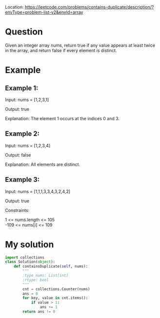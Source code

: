 Location: https://leetcode.com/problems/contains-duplicate/description/?envType=problem-list-v2&envId=array
# Question
Given an integer array nums, return true if any value appears at least twice in the array, and return false if every element is distinct.
 
# Example

## Example 1:

Input: nums = [1,2,3,1]

Output: true

Explanation: The element 1 occurs at the indices 0 and 3.
## Example 2:

Input: nums = [1,2,3,4]

Output: false

Explanation: All elements are distinct.

## Example 3:

Input: nums = [1,1,1,3,3,4,3,2,4,2]

Output: true
 
Constraints:

1 <= nums.length <= 105\
-109 <= nums[i] <= 109
 

# My solution 
```python
import collections
class Solution(object):
    def containsDuplicate(self, nums):
        """
        :type nums: List[int]
        :rtype: bool
        """
        cnt = collections.Counter(nums)
        ans = 0
        for key, value in cnt.items():
            if value > 1:
                ans += 1
        return ans != 0
        
```
